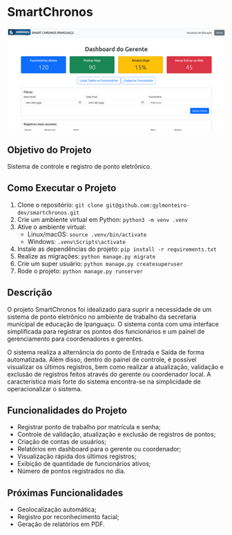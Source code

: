 # SmartChronos

![Dashboard](documentation/img/dashboard.png)
## Objetivo do Projeto

Sistema de controle e registro de ponto eletrônico.

## Como Executar o Projeto

1. Clone o repositório: `git clone git@github.com:gylmonteiro-dev/smartchronos.git`
2. Crie um ambiente virtual em Python: `python3 -m venv .venv`
3. Ative o ambiente virtual:
    * Linux/macOS: `source .venv/bin/activate`
    * Windows: `.venv\Scripts\activate`
4. Instale as dependências do projeto: `pip install -r requirements.txt`
5. Realize as migrações: `python manage.py migrate`
6. Crie um super usuário: `python manage.py createsuperuser`
7. Rode o projeto: `python manage.py runserver`

## Descrição

O projeto SmartChronos foi idealizado para suprir a necessidade de um sistema de ponto eletrônico no ambiente de trabalho da secretaria municipal de educação de Ipanguaçu. O sistema conta com uma interface simplificada para registrar os pontos dos funcionários e um painel de gerenciamento para coordenadores e gerentes.

O sistema realiza a alternância do ponto de Entrada e Saída de forma automatizada. Além disso, dentro do painel de controle, é possível visualizar os últimos registros, bem como realizar a atualização, validação e exclusão de registros feitos através do gerente ou coordenador local. A característica mais forte do sistema encontra-se na simplicidade de operacionalizar o sistema.

## Funcionalidades do Projeto

* Registrar ponto de trabalho por matrícula e senha;
* Controle de validação, atualização e exclusão de registros de pontos;
* Criação de contas de usuários;
* Relatórios em dashboard para o gerente ou coordenador;
* Visualização rápida dos últimos registros;
* Exibição de quantidade de funcionários ativos;
* Número de pontos registrados no dia.

## Próximas Funcionalidades

* Geolocalização automática;
* Registro por reconhecimento facial;
* Geração de relatórios em PDF.
